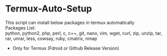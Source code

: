 # Termux-Auto-Setup<br>
This script can install below packages in termux automatically<br>
Packages List:<br>
python,
python2,
php,
perl,
c,
c++,
git,
nano,
vim,
wget,
curl,
zip,
unzip,
tar,
rar,
unrar,
less,
cowsay,
ruby,
cmatrix,
nmap <br>
* Only for Termux (Fdroid or Github Release Version)
